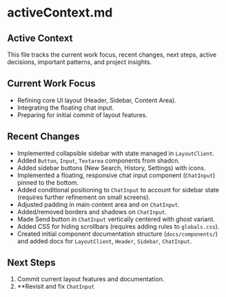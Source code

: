 # activeContext.md

## Active Context
This file tracks the current work focus, recent changes, next steps, active decisions, important patterns, and project insights.

## Current Work Focus
- Refining core UI layout (Header, Sidebar, Content Area).
- Integrating the floating chat input.
- Preparing for initial commit of layout features.

## Recent Changes
- Implemented collapsible sidebar with state managed in `LayoutClient`.
- Added `Button`, `Input`, `Textarea` components from shadcn.
- Added sidebar buttons (New Search, History, Settings) with icons.
- Implemented a floating, responsive chat input component (`ChatInput`) pinned to the bottom.
- Added conditional positioning to `ChatInput` to account for sidebar state (requires further refinement on small screens).
- Adjusted padding in main content area and on `ChatInput`.
- Added/removed borders and shadows on `ChatInput`.
- Made Send button in `ChatInput` vertically centered with ghost variant.
- Added CSS for hiding scrollbars (requires adding rules to `globals.css`).
- Created initial component documentation structure (`docs/components/`) and added docs for `LayoutClient`, `Header`, `Sidebar`, `ChatInput`.

## Next Steps
1.  Commit current layout features and documentation.
2.  **Revisit and fix `ChatInput`